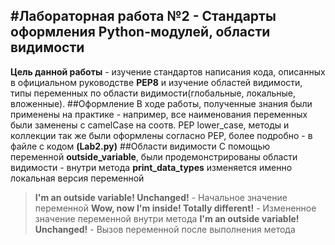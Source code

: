#Лабораторная работа №2 - Стандарты оформления Python-модулей, области видимости
---
__Цель данной работы__ - изучение стандартов написания кода, описанных в официальном руководстве __PEP8__ и изучение областей видимости, типы переменных по области видимости(глобальные, локальные, вложенные).
##Оформление
В ходе работы, полученные знания были применены на практике - например, все наименования переменных были заменены c camelCase на соотв. PEP lower_case, методы и коллекции так же были оформлены согласно PEP, более подробно - в файле с кодом __(Lab2.py)__
##Области видимости
С помощью переменной __outside_variable__, были продемонстрированы области видимости - внутри метода __print_data_types__ изменяется именно локальная версия переменной 
>__I'm an outside variable! Unchanged!__ - Начальное значение переменной
__Wow, now I'm inside! Totally different!__ - Измененное значение переменной внутри метода
__I'm an outside variable! Unchanged!__ - Вызов переменной после выполнения метода

